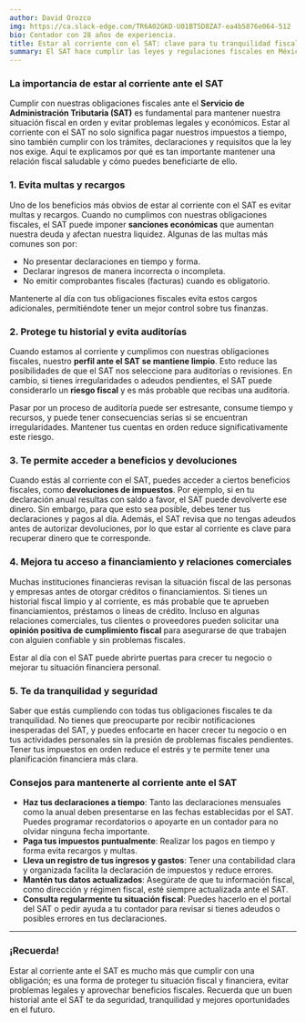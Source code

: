 ```yaml
---
author: David Orozco
img: https://ca.slack-edge.com/TR6A02GKD-U01BT5D8ZA7-ea4b5876e064-512
bio: Contador con 28 años de experiencia.
title: Estar al corriente con el SAT: clave para tu tranquilidad fiscal
summary: El SAT hace cumplir las leyes y regulaciones fiscales en México, y no mantenerse actualizado puede resultar en sanciones significativas.
---
```

### La importancia de estar al corriente ante el SAT

Cumplir con nuestras obligaciones fiscales ante el **Servicio de Administración Tributaria (SAT)** es fundamental para mantener nuestra situación fiscal en orden y evitar problemas legales y económicos. Estar al corriente con el SAT no solo significa pagar nuestros impuestos a tiempo, sino también cumplir con los trámites, declaraciones y requisitos que la ley nos exige. Aquí te explicamos por qué es tan importante mantener una relación fiscal saludable y cómo puedes beneficiarte de ello.

### 1. Evita multas y recargos

Uno de los beneficios más obvios de estar al corriente con el SAT es evitar multas y recargos. Cuando no cumplimos con nuestras obligaciones fiscales, el SAT puede imponer **sanciones económicas** que aumentan nuestra deuda y afectan nuestra liquidez. Algunas de las multas más comunes son por:

- No presentar declaraciones en tiempo y forma.
- Declarar ingresos de manera incorrecta o incompleta.
- No emitir comprobantes fiscales (facturas) cuando es obligatorio.

Mantenerte al día con tus obligaciones fiscales evita estos cargos adicionales, permitiéndote tener un mejor control sobre tus finanzas.

### 2. Protege tu historial y evita auditorías

Cuando estamos al corriente y cumplimos con nuestras obligaciones fiscales, nuestro **perfil ante el SAT se mantiene limpio**. Esto reduce las posibilidades de que el SAT nos seleccione para auditorías o revisiones. En cambio, si tienes irregularidades o adeudos pendientes, el SAT puede considerarlo un **riesgo fiscal** y es más probable que recibas una auditoría.

Pasar por un proceso de auditoría puede ser estresante, consume tiempo y recursos, y puede tener consecuencias serias si se encuentran irregularidades. Mantener tus cuentas en orden reduce significativamente este riesgo.

### 3. Te permite acceder a beneficios y devoluciones

Cuando estás al corriente con el SAT, puedes acceder a ciertos beneficios fiscales, como **devoluciones de impuestos**. Por ejemplo, si en tu declaración anual resultas con saldo a favor, el SAT puede devolverte ese dinero. Sin embargo, para que esto sea posible, debes tener tus declaraciones y pagos al día. Además, el SAT revisa que no tengas adeudos antes de autorizar devoluciones, por lo que estar al corriente es clave para recuperar dinero que te corresponde.

### 4. Mejora tu acceso a financiamiento y relaciones comerciales

Muchas instituciones financieras revisan la situación fiscal de las personas y empresas antes de otorgar créditos o financiamientos. Si tienes un historial fiscal limpio y al corriente, es más probable que te aprueben financiamientos, préstamos o líneas de crédito. Incluso en algunas relaciones comerciales, tus clientes o proveedores pueden solicitar una **opinión positiva de cumplimiento fiscal** para asegurarse de que trabajen con alguien confiable y sin problemas fiscales.

Estar al día con el SAT puede abrirte puertas para crecer tu negocio o mejorar tu situación financiera personal.

### 5. Te da tranquilidad y seguridad

Saber que estás cumpliendo con todas tus obligaciones fiscales te da tranquilidad. No tienes que preocuparte por recibir notificaciones inesperadas del SAT, y puedes enfocarte en hacer crecer tu negocio o en tus actividades personales sin la presión de problemas fiscales pendientes. Tener tus impuestos en orden reduce el estrés y te permite tener una planificación financiera más clara.

### Consejos para mantenerte al corriente ante el SAT

- **Haz tus declaraciones a tiempo**: Tanto las declaraciones mensuales como la anual deben presentarse en las fechas establecidas por el SAT. Puedes programar recordatorios o apoyarte en un contador para no olvidar ninguna fecha importante.
- **Paga tus impuestos puntualmente**: Realizar los pagos en tiempo y forma evita recargos y multas.
- **Lleva un registro de tus ingresos y gastos**: Tener una contabilidad clara y organizada facilita la declaración de impuestos y reduce errores.
- **Mantén tus datos actualizados**: Asegúrate de que tu información fiscal, como dirección y régimen fiscal, esté siempre actualizada ante el SAT.
- **Consulta regularmente tu situación fiscal**: Puedes hacerlo en el portal del SAT o pedir ayuda a tu contador para revisar si tienes adeudos o posibles errores en tus declaraciones.

---

### ¡Recuerda!

Estar al corriente ante el SAT es mucho más que cumplir con una obligación; es una forma de proteger tu situación fiscal y financiera, evitar problemas legales y aprovechar beneficios fiscales. Recuerda que un buen historial ante el SAT te da seguridad, tranquilidad y mejores oportunidades en el futuro.